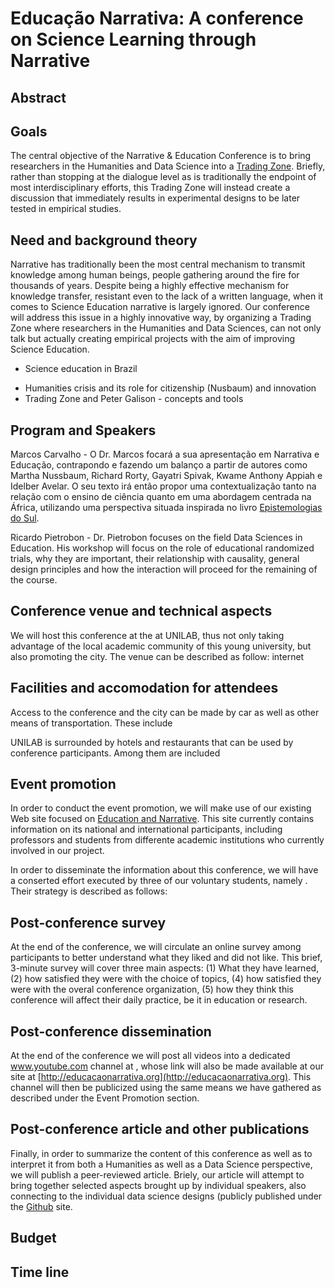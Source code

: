 # Educação Narrativa: A conference on Science Learning through Narrative

## Abstract
<!-- write at the end -->

<!-- change data science por ciencias empiricas -->

<!--

http://www.amazon.com.br/Politicamente-Incorreto-Filosofia-FELIPE-POND%C3%89-ebook/dp/B00AJ6P76M/ref=sr_1_1?ie=UTF8&qid=1402062235&sr=8-1&keywords=Guia+Politicamente+Incorreto+da+Filosofia

http://www.ces.uc.pt/bss/documentos/Para_alem_do_pensamento_abissal_RCCS78.PDF ecologia de saberes

http://www.boaventuradesousasantos.pt/documentos/fsm.pdf

william james - amazon was out of context

blog posts humanities - lente mundo

maestro monza calabar - https://www.youtube.com/watch?v=fcEjM8dLQI4

empiricas boaventura de sousa santos

nilma gomes - intelectuais negros no brasil livro santos capitulo 12

borges e william james - realismo fantastico equivalente a pluralismo, biblioteca de babel

boaventura - acesso maior ciencia

trocar ciencia de dados por ciencias empiricas

-->

## Goals

The central objective of the Narrative & Education Conference is to bring researchers in the Humanities and Data Science into a [Trading Zone](http://en.wikipedia.org/wiki/Trading_zones). Briefly, rather than stopping at the dialogue level as is traditionally the endpoint of most interdisciplinary efforts, this Trading Zone will instead create a discussion that immediately results in experimental designs to be later tested in empirical studies. 

<!-- cite personalizedlearningconsortium.org -->

## Need and background theory

Narrative has traditionally been the most central mechanism to transmit knowledge among human beings, people gathering around the fire for thousands of years. Despite being a highly effective mechanism for knowledge transfer, resistant even to the lack of a written language, when it comes to Science Education narrative is largely ignored. Our conference will address this issue in a highly innovative way, by organizing a Trading Zone where researchers in the Humanities and Data Sciences, can not only talk but actually creating empirical projects with the aim of improving Science Education.

* Science education in Brazil

<!-- Marcos to write about topics below -->
* Humanities crisis and its role for citizenship (Nusbaum) and innovation
* Trading Zone and Peter Galison - concepts and tools




## Program and Speakers

Marcos Carvalho - O Dr. Marcos focará a sua apresentação em Narrativa e Educação, contrapondo e fazendo um balanço a partir de autores como Martha Nussbaum, Richard Rorty, Gayatri Spivak, Kwame Anthony Appiah e Idelber Avelar. O seu texto irá então propor uma contextualização tanto na relação com o ensino de ciência quanto em uma abordagem centrada na África, utilizando uma perspectiva situada inspirada no livro [Epistemologias do Sul]().

Ricardo Pietrobon - Dr. Pietrobon focuses on the field Data Sciences in Education. His workshop will focus on the role of educational randomized trials, why they are important, their relationship with causality, general design principles and how the interaction will proceed for the remaining of the course.



## Conference venue and technical aspects

We will host this conference at the <!-- ref --> at UNILAB, thus not only taking advantage of the local academic community of this young university, but also promoting the city. The venue can be described as follow: <!-- Marcos, por favor acrescente detalhes onde você planeja realizar -->
internet

## Facilities and accomodation for attendees

Access to the conference and the city can be made by car as well as other means of transportation. These include <!-- Marcos, por favor adicione -->

UNILAB is surrounded by hotels and restaurants that can be used by conference participants. Among them are included <!-- Marcos, por favor adicione -->



## Event promotion

In order to conduct the event promotion, we will make use of our existing Web site focused on [Education and Narrative](http://educacaonarrativa.org). This site currently contains information on its national and international participants, including professors and students from differente academic institutions who currently involved in our project. 

In order to disseminate the information about this conference, we will have a conserted effort executed by three of our voluntary students, namely <!-- Marcos, adicionar nomes-->. Their strategy is described as follows:

<!-- add strategy -->



## Post-conference survey

At the end of the conference, we will circulate an online survey among participants to better understand what they liked and did not like. This brief, 3-minute survey will cover three main aspects: (1) What they have learned, (2) how satisfied they were with the choice of topics, (4) how satisfied they were with the overal conference organization, (5) how they think this conference will affect their daily practice, be it in education or research.


## Post-conference dissemination

At the end of the conference we will post all videos into a dedicated www.youtube.com channel at <!-- add link -->, whose link will also be made available at our site at [http://educacaonarrativa.org](http://educacaonarrativa.org). This channel will then be publicized using the same means we have gathered as described under the Event Promotion section.

<!-- add dissemination manual -->

## Post-conference article and other publications

Finally, in order to summarize the content of this conference as well as to interpret it from both a Humanities as well as a Data Science perspective, we will publish a peer-reviewed article. Briely, our article will attempt to bring together selected aspects brought up by individual speakers, also connecting to the individual data science designs (publicly published under the [Github]() site.



## Budget


## Time line

<!-- 
emails universidades humanas, gravação, youtube, assistente, ciencia tecnologia e sociedade, passagens estadia, internet, cartas de aceitação, plos one with waiver,

 -->